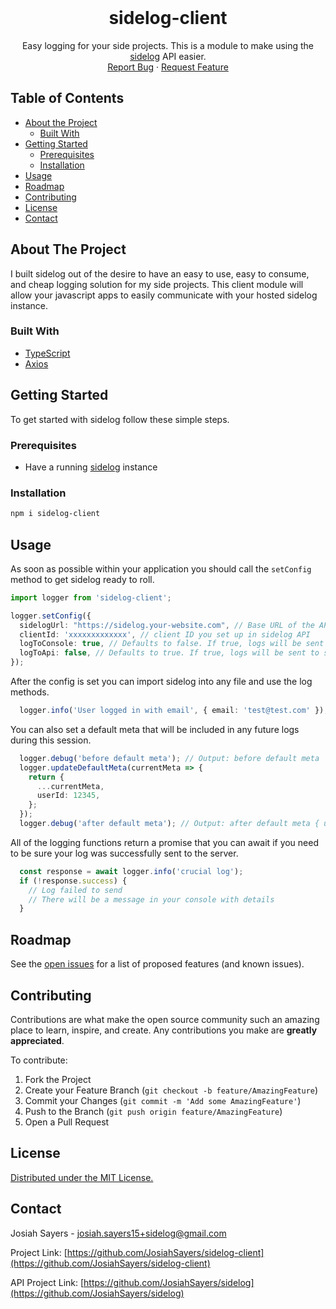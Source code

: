 <br />
<p align="center">
  <h1 align="center">sidelog-client</h3>

  <p align="center">
    Easy logging for your side projects. This is a module to make using the <a href="https://github.com/JosiahSayers/sidelog">sidelog</a> API easier.
    <br />
    <a href="https://github.com/JosiahSayers/sidelog-client/issues">Report Bug</a>
    ·
    <a href="https://github.com/JosiahSayers/sidelog-client/issues">Request Feature</a>
  </p>
</p>



<!-- TABLE OF CONTENTS -->
## Table of Contents

* [About the Project](#about-the-project)
  * [Built With](#built-with)
* [Getting Started](#getting-started)
  * [Prerequisites](#prerequisites)
  * [Installation](#installation)
* [Usage](#usage)
* [Roadmap](#roadmap)
* [Contributing](#contributing)
* [License](#license)
* [Contact](#contact)



<!-- ABOUT THE PROJECT -->
## About The Project

I built sidelog out of the desire to have an easy to use, easy to consume, and cheap logging solution for my side projects. This client module will allow your javascript apps to easily communicate with your hosted sidelog instance.

### Built With

* [TypeScript](https://github.com/microsoft/TypeScript)
* [Axios](https://github.com/axios/axios)



## Getting Started

To get started with sidelog follow these simple steps.

### Prerequisites

* Have a running [sidelog](https://github.com/JosiahSayers/sidelog) instance

### Installation

```sh
npm i sidelog-client
```


## Usage

As soon as possible within your application you should call the `setConfig` method to get sidelog ready to roll.

```typescript
import logger from 'sidelog-client';

logger.setConfig({
  sidelogUrl: "https://sidelog.your-website.com", // Base URL of the API
  clientId: 'xxxxxxxxxxxxx', // client ID you set up in sidelog API
  logToConsole: true, // Defaults to false. If true, logs will be sent to the console
  logToApi: false, // Defaults to true. If true, logs will be sent to sidelog
});
```

After the config is set you can import sidelog into any file and use the log methods.

```typescript
  logger.info('User logged in with email', { email: 'test@test.com' });
```

You can also set a default meta that will be included in any future logs during this session.

```typescript
  logger.debug('before default meta'); // Output: before default meta
  logger.updateDefaultMeta(currentMeta => {
    return {
      ...currentMeta,
      userId: 12345,
    };
  });
  logger.debug('after default meta'); // Output: after default meta { userId: 12345 }
```

All of the logging functions return a promise that you can await if you need to be sure your log was successfully sent to the server.

```typescript
  const response = await logger.info('crucial log');
  if (!response.success) {
    // Log failed to send
    // There will be a message in your console with details
  }
```

## Roadmap

See the [open issues](https://github.com/JosiahSayers/sidelog/issues) for a list of proposed features (and known issues).



## Contributing

Contributions are what make the open source community such an amazing place to learn, inspire, and create. Any contributions you make are **greatly appreciated**.

To contribute:

1. Fork the Project
2. Create your Feature Branch (`git checkout -b feature/AmazingFeature`)
3. Commit your Changes (`git commit -m 'Add some AmazingFeature'`)
4. Push to the Branch (`git push origin feature/AmazingFeature`)
5. Open a Pull Request


## License

[Distributed under the MIT License.](https://josiah-sayers.mit-license.org/)



## Contact

Josiah Sayers - josiah.sayers15+sidelog@gmail.com

Project Link: [https://github.com/JosiahSayers/sidelog-client](https://github.com/JosiahSayers/sidelog-client)

API Project Link: [https://github.com/JosiahSayers/sidelog](https://github.com/JosiahSayers/sidelog)

